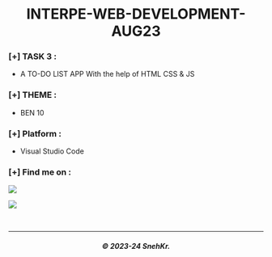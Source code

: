 <h1 align="center"> INTERPE-WEB-DEVELOPMENT-AUG23 </h1>

### [+] TASK 3 :

- A TO-DO LIST APP With the help of HTML CSS & JS

### [+] THEME :

- BEN 10

### [+] Platform :

- Visual Studio Code

### [+] Find me on :

<a href="https://telegram.me/SnehKr" target="_blank"><img src="https://img.shields.io/badge/Messenger-SnehKr-blue?style=for-the-badge&logo=messenger"></a>

<a href="mailto:Snehkr.official@gmail.com" target="_blank"><img src="https://img.shields.io/badge/Email-Snehkr.official@gmail.com-blue?style=for-the-badge&logo=gmail"></a>

</br>

---

<h5 align='center'>© 2023-24 SnehKr.</h5>
